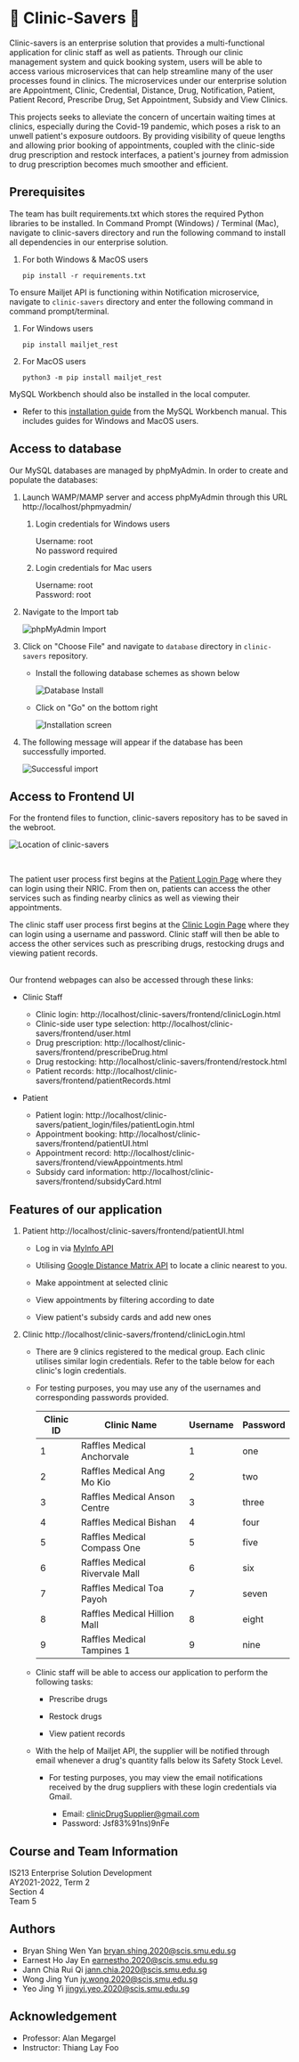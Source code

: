 # :hospital: Clinic-Savers :hospital: #

Clinic-savers is an enterprise solution that provides a multi-functional application for clinic staff as well as patients. Through our clinic management system and quick booking system, users will be able to access various microservices that can help streamline many of the user processes found in clinics. The microservices under our enterprise solution are Appointment, Clinic, Credential, Distance, Drug, Notification, Patient, Patient Record, Prescribe Drug, Set Appointment, Subsidy and View Clinics. 

This projects seeks to alleviate the concern of uncertain waiting times at clinics,  especially during the Covid-19 pandemic, which poses a risk to an unwell patient's exposure outdoors. By providing visibility of queue lengths and allowing prior booking of appointments, coupled with the clinic-side drug prescription and restock interfaces, a patient's journey from admission to drug prescription becomes much smoother and efficient.     

## Prerequisites ##

The team has built requirements.txt which stores the required Python libraries to be installed. In Command Prompt (Windows) / Terminal (Mac), navigate to clinic-savers directory and run the following command to install all dependencies in our enterprise solution.

   1. For both Windows & MacOS users

       ```
       pip install -r requirements.txt
       ```

To ensure Mailjet API is functioning within Notification microservice, navigate to ```clinic-savers``` directory and enter the following command in command prompt/terminal.

   1. For Windows users

       ```
       pip install mailjet_rest
       ```
    
   2. For MacOS users

       ```
       python3 -m pip install mailjet_rest
       ```

MySQL Workbench should also be installed in the local computer. 
   * Refer to this [installation guide](https://dev.mysql.com/doc/workbench/en/wb-installing.html) from the MySQL Workbench manual. This includes guides for Windows and MacOS users. 

## Access to database ##

Our MySQL databases are managed by phpMyAdmin. In order to create and populate the databases:

   1. Launch WAMP/MAMP server and access phpMyAdmin through this URL http://localhost/phpmyadmin/

      1. Login credentials for Windows users

         Username: root<br>
         No password required<br>

      2. Login credentials for Mac users

         Username: root<br>
         Password: root<br>

   2. Navigate to the Import tab

      ![phpMyAdmin Import](images/phpmyadminimport.jpg)

   3. Click on "Choose File" and navigate to ```database``` directory in ```clinic-savers``` repository.

      * Install the following database schemes as shown below

        ![Database Install](images/databaseinstall.jpg)

      * Click on "Go" on the bottom right

        ![Installation screen](images/installscreen.jpg)

   4. The following message will appear if the database has been successfully imported.

      ![Successful import](images/successimport.jpg)

## Access to Frontend UI ##

For the frontend files to function, clinic-savers repository has to be saved in the webroot.

![Location of clinic-savers](images/clinicsaversloc.jpg)

<br>

The patient user process first begins at the [Patient Login Page](http://localhost/clinic-savers/patient_login/files/patientLogin.html) where they can login using their NRIC. From then on, patients can access the other services such as finding nearby clinics as well as viewing their appointments.

The clinic staff user process first begins at the [Clinic Login Page](http://localhost/clinic-savers/frontend/clinicLogin.html) where they can login using a username and password. Clinic staff will then be able to access the other services such as prescribing drugs, restocking drugs and viewing patient records.

<br>
Our frontend webpages can also be accessed through these links:

* Clinic Staff 
  * Clinic login: http://localhost/clinic-savers/frontend/clinicLogin.html
  * Clinic-side user type selection: http://localhost/clinic-savers/frontend/user.html
  * Drug prescription: http://localhost/clinic-savers/frontend/prescribeDrug.html
  * Drug restocking: http://localhost/clinic-savers/frontend/restock.html
  * Patient records: http://localhost/clinic-savers/frontend/patientRecords.html
  
* Patient 
  * Patient login: http://localhost/clinic-savers/patient_login/files/patientLogin.html
  * Appointment booking: http://localhost/clinic-savers/frontend/patientUI.html
  * Appointment record: http://localhost/clinic-savers/frontend/viewAppointments.html
  * Subsidy card information: http://localhost/clinic-savers/frontend/subsidyCard.html
  

## Features of our application ##

1. Patient http://localhost/clinic-savers/frontend/patientUI.html
   
   * Log in via [MyInfo API](https://public.cloud.myinfo.gov.sg/myinfo/api/myinfo-kyc-v3.2.0.html)

   * Utilising [Google Distance Matrix API](https://developers.google.com/maps/documentation/distance-matrix/overview) to locate a clinic nearest to you.  

   * Make appointment at selected clinic 

   * View appointments by filtering according to date

   * View patient's subsidy cards and add new ones 



2. Clinic http://localhost/clinic-savers/frontend/clinicLogin.html
   
   * There are 9 clinics registered to the medical group. Each clinic utilises similar login credentials. Refer to the table below for each clinic's login credentials. 
   * For testing purposes, you may use any of the usernames and corresponding passwords provided. 
  
       |Clinic ID | Clinic Name | Username      | Password |
       | ----------- | ----------- | ----------- | ----------- |
       | 1| Raffles Medical Anchorvale | 1      | one       |
       | 2| Raffles Medical Ang Mo Kio| 2   | two        |
       | 3| Raffles Medical Anson Centre| 3   | three        |
       | 4| Raffles Medical Bishan| 4   | four        |
       | 5| Raffles Medical Compass One| 5   | five        |
       | 6| Raffles Medical Rivervale Mall| 6   | six        |
       | 7| Raffles Medical Toa Payoh| 7   | seven        |
       | 8| Raffles Medical Hillion Mall | 8   | eight        |
       | 9| Raffles Medical Tampines 1 | 9   | nine        |

   * Clinic staff will be able to access our application to perform the following tasks:

      * Prescribe drugs

      * Restock drugs

      * View patient records

   * With the help of Mailjet API, the supplier will be notified through email whenever a drug's quantity falls below its Safety Stock Level.
  
     * For testing purposes, you may view the email notifications received by the drug suppliers with these login credentials via Gmail. 
  
       * Email: clinicDrugSupplier@gmail.com
       * Password: Jsf83%91ns)9nFe

## Course and Team Information ##

IS213 Enterprise Solution Development<br>
AY2021-2022, Term 2<br>
Section 4<br>
Team 5

## Authors ##

* Bryan Shing Wen Yan bryan.shing.2020@scis.smu.edu.sg<br>
* Earnest Ho Jay En earnestho.2020@scis.smu.edu.sg<br>
* Jann Chia Rui Qi jann.chia.2020@scis.smu.edu.sg<br>
* Wong Jing Yun jy.wong.2020@scis.smu.edu.sg<br>
* Yeo Jing Yi jingyi.yeo.2020@scis.smu.edu.sg

## Acknowledgement ##

* Professor: Alan Megargel
* Instructor: Thiang Lay Foo
